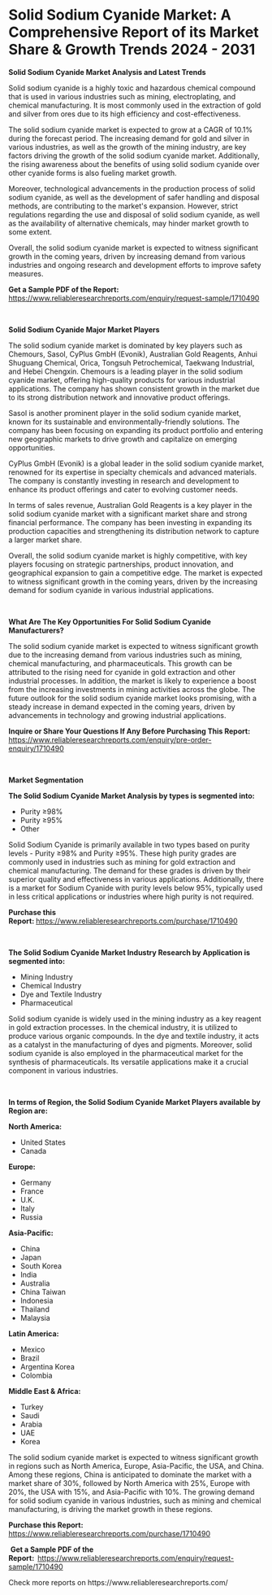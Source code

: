 <p><h1>Solid Sodium Cyanide Market: A Comprehensive Report of its Market Share & Growth Trends 2024 - 2031</h1></p><p><strong>Solid Sodium Cyanide Market Analysis and Latest Trends</strong></p>
<p><p>Solid sodium cyanide is a highly toxic and hazardous chemical compound that is used in various industries such as mining, electroplating, and chemical manufacturing. It is most commonly used in the extraction of gold and silver from ores due to its high efficiency and cost-effectiveness.</p><p>The solid sodium cyanide market is expected to grow at a CAGR of 10.1% during the forecast period. The increasing demand for gold and silver in various industries, as well as the growth of the mining industry, are key factors driving the growth of the solid sodium cyanide market. Additionally, the rising awareness about the benefits of using solid sodium cyanide over other cyanide forms is also fueling market growth.</p><p>Moreover, technological advancements in the production process of solid sodium cyanide, as well as the development of safer handling and disposal methods, are contributing to the market's expansion. However, strict regulations regarding the use and disposal of solid sodium cyanide, as well as the availability of alternative chemicals, may hinder market growth to some extent.</p><p>Overall, the solid sodium cyanide market is expected to witness significant growth in the coming years, driven by increasing demand from various industries and ongoing research and development efforts to improve safety measures.</p></p>
<p><strong>Get a Sample PDF of the Report:&nbsp;</strong> <a href="https://www.reliableresearchreports.com/enquiry/request-sample/1710490">https://www.reliableresearchreports.com/enquiry/request-sample/1710490</a></p>
<p>&nbsp;</p>
<p><strong>Solid Sodium Cyanide Major Market Players</strong></p>
<p><p>The solid sodium cyanide market is dominated by key players such as Chemours, Sasol, CyPlus GmbH (Evonik), Australian Gold Reagents, Anhui Shuguang Chemical, Orica, Tongsuh Petrochemical, Taekwang Industrial, and Hebei Chengxin. Chemours is a leading player in the solid sodium cyanide market, offering high-quality products for various industrial applications. The company has shown consistent growth in the market due to its strong distribution network and innovative product offerings.</p><p>Sasol is another prominent player in the solid sodium cyanide market, known for its sustainable and environmentally-friendly solutions. The company has been focusing on expanding its product portfolio and entering new geographic markets to drive growth and capitalize on emerging opportunities.</p><p>CyPlus GmbH (Evonik) is a global leader in the solid sodium cyanide market, renowned for its expertise in specialty chemicals and advanced materials. The company is constantly investing in research and development to enhance its product offerings and cater to evolving customer needs.</p><p>In terms of sales revenue, Australian Gold Reagents is a key player in the solid sodium cyanide market with a significant market share and strong financial performance. The company has been investing in expanding its production capacities and strengthening its distribution network to capture a larger market share.</p><p>Overall, the solid sodium cyanide market is highly competitive, with key players focusing on strategic partnerships, product innovation, and geographical expansion to gain a competitive edge. The market is expected to witness significant growth in the coming years, driven by the increasing demand for sodium cyanide in various industrial applications.</p></p>
<p>&nbsp;</p>
<p><strong>What Are The Key Opportunities For Solid Sodium Cyanide Manufacturers?</strong></p>
<p><p>The solid sodium cyanide market is expected to witness significant growth due to the increasing demand from various industries such as mining, chemical manufacturing, and pharmaceuticals. This growth can be attributed to the rising need for cyanide in gold extraction and other industrial processes. In addition, the market is likely to experience a boost from the increasing investments in mining activities across the globe. The future outlook for the solid sodium cyanide market looks promising, with a steady increase in demand expected in the coming years, driven by advancements in technology and growing industrial applications.</p></p>
<p><strong>Inquire or Share Your Questions If Any Before Purchasing This Report:</strong> <a href="https://www.reliableresearchreports.com/enquiry/pre-order-enquiry/1710490">https://www.reliableresearchreports.com/enquiry/pre-order-enquiry/1710490</a></p>
<p>&nbsp;</p>
<p><strong>Market Segmentation</strong></p>
<p><strong>The Solid Sodium Cyanide Market Analysis by types is segmented into:</strong></p>
<p><ul><li>Purity ≥98%</li><li>Purity ≥95%</li><li>Other</li></ul></p>
<p><p>Solid Sodium Cyanide is primarily available in two types based on purity levels - Purity ≥98% and Purity ≥95%. These high purity grades are commonly used in industries such as mining for gold extraction and chemical manufacturing. The demand for these grades is driven by their superior quality and effectiveness in various applications. Additionally, there is a market for Sodium Cyanide with purity levels below 95%, typically used in less critical applications or industries where high purity is not required.</p></p>
<p><strong>Purchase this Report:&nbsp;</strong><a href="https://www.reliableresearchreports.com/purchase/1710490">https://www.reliableresearchreports.com/purchase/1710490</a></p>
<p>&nbsp;</p>
<p><strong>The Solid Sodium Cyanide Market Industry Research by Application is segmented into:</strong></p>
<p><ul><li>Mining Industry</li><li>Chemical Industry</li><li>Dye and Textile Industry</li><li>Pharmaceutical</li></ul></p>
<p><p>Solid sodium cyanide is widely used in the mining industry as a key reagent in gold extraction processes. In the chemical industry, it is utilized to produce various organic compounds. In the dye and textile industry, it acts as a catalyst in the manufacturing of dyes and pigments. Moreover, solid sodium cyanide is also employed in the pharmaceutical market for the synthesis of pharmaceuticals. Its versatile applications make it a crucial component in various industries.</p></p>
<p>&nbsp;</p>
<p><strong>In terms of Region, the Solid Sodium Cyanide Market Players available by Region are:</strong></p>
<p>
    <p> <strong> North America: </strong>
        <ul>
            <li>United States</li>
            <li>Canada</li>
        </ul>
        </p> 
    <p> <strong> Europe: </strong>
        <ul>
            <li>Germany</li>
            <li>France</li>
            <li>U.K.</li>
            <li>Italy</li>
            <li>Russia</li>
        </ul>
        </p> 
    <p> <strong> Asia-Pacific: </strong>
        <ul>
            <li>China</li>
            <li>Japan</li>
            <li>South Korea</li>
            <li>India</li>
            <li>Australia</li>
            <li>China Taiwan</li>
            <li>Indonesia</li>
            <li>Thailand</li>
            <li>Malaysia</li>
        </ul>
        </p> 
    <p> <strong> Latin America: </strong>
        <ul>
            <li>Mexico</li>
            <li>Brazil</li>
            <li>Argentina Korea</li>
            <li>Colombia</li>
        </ul>
        </p> 
    <p> <strong> Middle East & Africa: </strong>
        <ul>
            <li>Turkey</li>
            <li>Saudi</li>
            <li>Arabia</li>
            <li>UAE</li>
            <li>Korea</li>
        </ul>
    </p>
    </p>
<p><p>The solid sodium cyanide market is expected to witness significant growth in regions such as North America, Europe, Asia-Pacific, the USA, and China. Among these regions, China is anticipated to dominate the market with a market share of 30%, followed by North America with 25%, Europe with 20%, the USA with 15%, and Asia-Pacific with 10%. The growing demand for solid sodium cyanide in various industries, such as mining and chemical manufacturing, is driving the market growth in these regions.</p></p>
<p><strong>Purchase this Report: </strong><a href="https://www.reliableresearchreports.com/purchase/1710490">https://www.reliableresearchreports.com/purchase/1710490</a></p>
<p>&nbsp;<strong>Get a Sample PDF of the Report:&nbsp;&nbsp;</strong><a href="https://www.reliableresearchreports.com/enquiry/request-sample/1710490">https://www.reliableresearchreports.com/enquiry/request-sample/1710490</a></p>
<p><strong></strong></p>
<p>Check more reports on https://www.reliableresearchreports.com/</p>